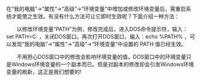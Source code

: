 在“我的电脑”->“属性”->“高级”->“环境变量”中增加或修改环境变量后，需重启系统才能使之生效。有没有什么方法可让它即时生效呢？下面介绍一种方法：

　　以修改环境变量“PATH”为例，修改完成后，进入DOS命令提示符，输入：set PATH=C: ，关闭DOS窗口。再次打开DOS窗口，输入：echo %PATH% ，可以发现“我的电脑”->“属性”->“高级”->“环境变量”中设置的 PATH 值已经生效。

　　不用担心DOS窗口中的修改会影响环境变量的值，DOS窗口中的环境变量只是Windows环境变量的一个副本而已。但是对副本的修改却会引发Windows环境变量的刷新，这正是我们想要的!